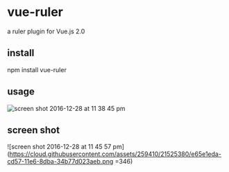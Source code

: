 # vue-ruler
a ruler plugin for Vue.js 2.0


## install
npm install vue-ruler

## usage
![screen shot 2016-12-28 at 11 38 45 pm](https://cloud.githubusercontent.com/assets/259410/21525249/f7d199ea-cd56-11e6-8476-88fb1077a5f4.png)

## screen shot
![screen shot 2016-12-28 at 11 45 57 pm](https://cloud.githubusercontent.com/assets/259410/21525380/e65e1eda-cd57-11e6-8dba-34b77d023aeb.png =346)
